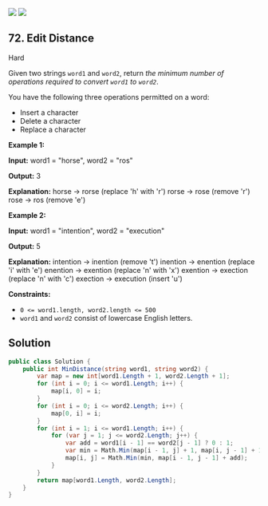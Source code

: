 [![](https://img.shields.io/github/stars/LeetCode-in-Net/LeetCode-in-Net?label=Stars&style=flat-square)](https://github.com/LeetCode-in-Net/LeetCode-in-Net)
[![](https://img.shields.io/github/forks/LeetCode-in-Net/LeetCode-in-Net?label=Fork%20me%20on%20GitHub%20&style=flat-square)](https://github.com/LeetCode-in-Net/LeetCode-in-Net/fork)

## 72\. Edit Distance

Hard

Given two strings `word1` and `word2`, return _the minimum number of operations required to convert `word1` to `word2`_.

You have the following three operations permitted on a word:

*   Insert a character
*   Delete a character
*   Replace a character

**Example 1:**

**Input:** word1 = "horse", word2 = "ros"

**Output:** 3

**Explanation:** horse -> rorse (replace 'h' with 'r') rorse -> rose (remove 'r') rose -> ros (remove 'e') 

**Example 2:**

**Input:** word1 = "intention", word2 = "execution"

**Output:** 5

**Explanation:** intention -> inention (remove 't') inention -> enention (replace 'i' with 'e') enention -> exention (replace 'n' with 'x') exention -> exection (replace 'n' with 'c') exection -> execution (insert 'u') 

**Constraints:**

*   `0 <= word1.length, word2.length <= 500`
*   `word1` and `word2` consist of lowercase English letters.

## Solution

```csharp
public class Solution {
    public int MinDistance(string word1, string word2) {
        var map = new int[word1.Length + 1, word2.Length + 1];
        for (int i = 0; i <= word1.Length; i++) {
            map[i, 0] = i;
        }
        for (int i = 0; i <= word2.Length; i++) {
            map[0, i] = i;
        }
        for (int i = 1; i <= word1.Length; i++) {
            for (var j = 1; j <= word2.Length; j++) {
                var add = word1[i - 1] == word2[j - 1] ? 0 : 1;
                var min = Math.Min(map[i - 1, j] + 1, map[i, j - 1] + 1);
                map[i, j] = Math.Min(min, map[i - 1, j - 1] + add);
            }
        }
        return map[word1.Length, word2.Length];
    }
}
```